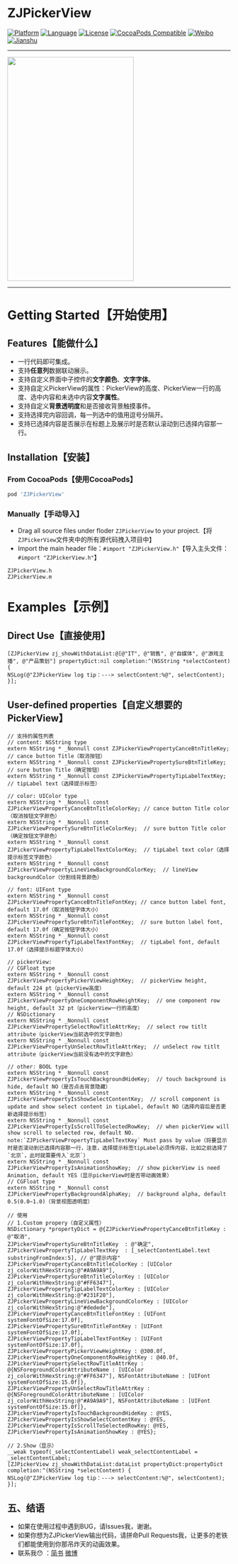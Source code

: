 # ZJPickerView
[![Platform](https://img.shields.io/badge/platform-iOS-red.svg)](https://developer.apple.com/iphone/index.action)
[![Language](http://img.shields.io/badge/language-OC-yellow.svg?style=flat )](https://en.wikipedia.org/wiki/Objective-C)
[![License](https://img.shields.io/badge/license-MIT-blue.svg)](http://mit-license.org)
[![CocoaPods Compatible](https://img.shields.io/cocoapods/v/ZJPickerView.svg)](https://img.shields.io/cocoapods/v/ZJPickerView.svg)
[![Weibo](https://img.shields.io/badge/%E5%BE%AE%E5%8D%9A-%40Abnerzj-f65a14.svg?logo=data%3aimage%2fpng%3bbase64%2ciVBORw0KGgoAAAANSUhEUgAAACAAAAAgCAYAAABzenr0AAAE7ElEQVR4Ae1Wf2iUdRh%252ftuk2CVk4WgRm273v%252fXidtpEUiekOloRrQkama5UR9EcxVKIiCGmjQIIhze1uZf4wxWmGlEhkwWAohDJNppVxI9zde3rdus77Me92t93z9HyP965733uXY1RQ%252bMGH9%252fv4ft%252fv5%252fN9ns%252f3e4M7%252bN8h1gfVHPs5zkddcImfgzEX7Iz0wUPwbyDeB69G%252bwBzweSkjTMcJxO7YTH8k0i44H4m%252bjrigi%252f4eYQFnOXnZIGgGzd3QwPMBeR0zvNbHDZ%252fna1BXbx4AcwStz6G%252b7gd%252faIKoiLcFjXeDzUwW9yoUx5QJeVDVXYEOEiLwJismPaVdsECJtvKpO%252fH3bCRDkBltj0ueI0FIAdxfAq3g9glE%252b30SfYkB4oQ5NqYw3ZiBiNuMXjgp4gbLJpHjmjvpsI9sARmwpjVqjDJFT2hXoBXsn8HJghuu%252bveyAdle6O9cJCJQhrhBToOZVwFJW9SF3SAGbx1ylomuGkkLM4dR4HxY319Of9%252fk9di3%252baX7O%252f56%252bXtwceWZHcc3QUyk01kq9ELq4ighMdjImej7gUjfJLyFC%252bW5KDbhuQ4wc89qmy%252fafI%252b6bNa1wCD23BGa8ULWn5O88Hn%252bp1bbM3iw6IdzzHnihwGBhP%252fnN3xbng8m7vAk21Bb4ERVYti9cn23%252bdOaGrSg5qAFi7328ID4qbkfJoDefwm5HrIHwzPtKB%252fWSMGNz2H4R2dbJx%252biu07wCZyY%252fidHfjr0xtJdSybySMvgQEsopzJzzO5GumFOhBQrcpbZj0OPrOJbp08RZl4nP4K0%252bPjFP1oD11%252feKXRIwN%252b2bGySEQnlHLMyybXahvvZrXhgh3wQo%252firVNfIWYySAzUkEqlMBaLUTqdRg2699OhEI5vedlYQfE8GZDle8AMqtW%252btfCDG85mSo%252bNYQFoaGgIW1tbsaqqCsvKyqi6uhrb29txdHQ0LyCPyUlRObOWXLxWW1sJRvCEofzk%252bgZMXb2qW7Czs5NKSkqQp%252baCcuNFixbhyMiIbj4xUpevCGKTi8v2ipmAeK5n4Xe7qBDHjh0TZLooLS2l8vLyfO50OknwGnF9VVORp9gP%252b8GIQoXJM2d1JW1sbMzueOHChbh%252b%252fXqsra3Frq4u6u7uzlekoqKC4vF4kScCTzxZfCpku9tMQDA3ITVyOb9AIpEQiyOTk8fjQYFIJII1NTXEPsgLqKyspImJCZ2ATDSKqrK8uAWy%252fVkTAfZDuQnxo5%252flBQinC7OtXr06m%252bdEcd%252fzHhDR3Nxc5IGou9%252fMhJ5RWa4oFmBxLOdJKQ4KrGsl4eIcOjo6aP78%252beR2u2lwcJBaWlp0fhC7Hx4epkJMDl8gdemDxv6nfFZlDcwEr%252fTnUQy9%252fgbxgUeGOPPIJtPtWCMXrcDTp0%252frPJP45lv0N6ww3gMpvpI3QxHMRWQrEdy4GVNXfkCBqakpGhgYwLa2NmxqasINGzZQT08PhsNhFCD%252bl%252faMYmjrduQb1XiVB7xWZS3MFmqd7RFe4FxWuW0pjre%252fiPFDh0mIybABMZnETCJB07%252bFcPLCRYx9sg%252bDbc8TzzX2PO2VHHt0t99sQQClqmRbp8rKl7xYIt9HqyJ%252blIgvK5GbBXKofNa7fbIswd%252bBXyyWKtWitHhlR5cq2Y%252bLP8H41Fzi3%252flLquT4nvNBzvdyvo13vILFl8F%252fDXfwB6rTSvg9dQ5kAAAAAElFTkSuQmCC&style=flat&logoWidth=14&label=)](http://weibo.com/ioszj)
[![Jianshu](https://img.shields.io/badge/%E7%AE%80%E4%B9%A6-%40Abnerzj-e55844.svg?logo=data%3aimage%2fpng%3bbase64%2ciVBORw0KGgoAAAANSUhEUgAAAHAAAAA0CAMAAABl90wDAAAAjVBMVEUAAADrcFvqb1rrcVztclzuc17tc13rcFrrb1rtcl3qcFvrcVrrcFvscFvrcFrud2Tsb1rtcVvrcFzqb1vscFv0eWPrcFvscFvrb1rscFzrcFzscV3%2fiX3rb1rtcVzrb1rrcFrrcFv%2ffmLrcFrsc1%2frcFrrcFrrcFvwdF3scFvrcFvzdWPrcFrscFvqb1raTo%2bjAAAALnRSTlMA9MRXKS4bym480mbOhIIOhVOL7J4X2WvwWU02BKtD38CRCaMm%2bea2IHlzE5ZgwvLvugAAAo5JREFUeAHt1%2bu%2bcloUx%2fG%2fg2TRkkKWSEnnGvd%2feXsORYfUw9L2Yu%2fn%2b7Y%2b85eGOQsuPBJWRzwySQgc1CYT6%2bFPTGI6Hm2IfbcLehN2qFjYxAN7lV95r0WwXH2DG9mK2Ghwow9gTywZ3Zk2Dm4DEva4iumZDBwCqhA2DqJPwipDYUYVYmBBVbTmwSi5%2b1K1gCqYOFGVddo8CJOYg1y2JjYwzZiExMyFCImt%2b5PJjthowswtbm21exaxmfbgkDe%2bwKYJsT4A7ebjRfsVCYEGwcqDqBBTLc6wGL89XBHbgfnlrtvOiY2nYLu8neLZqGZQLW7EMTFJQe5IQgJhSSzJkNNe3p77mkHoxDIQ%2b9JwdiJmF0HXxlkk5VPGs61UMzgk9s3BoP%2bjC5sUUGVhhHMwCVFaWpYla6iQqncsYppXii%2fBkJgM8ncHpD4JLkpcOEUotTja3EvwILEdDLCwmJGhXEyUatlvg1XvSyJ%2b%2bb3%2bh4LOZbVBV8Fofb5Es6sgFsQUT5de%2bmzQIObiNeNjwelMML5837dmnQT160GOroPedxXz3wuqVMV6FXR%2bCkrBJ7YzSzKxhZKLWgZ9ashuGZx%2fKOgOS%2frb4PJDwSlKi7dBzZceUU560j7Y8NlC%2fn8H3UFJ7yD47G%2bwdXA5LHUzQwOlxX8%2beCRB7nDjWyTEHwj6xNLqoKJeGC4xs33QIDau94u%2ftlsEQ0U4jSRiy3rBEC2COl1Jap2gP0ObYExXJp6C2fieH%2fdTXMx%2bFRxRYf3T8H%2fpnpjTMOi589zRtFE3GKW2ffCcgNi2frBajeCermJ0EHSoJG0%2fFtzgpSkVghlqBYPoT0FpnuGlyKLc%2bNhDjWDgx1O8pak23lM1wUMdvRRv%2fQNommOfb6EQtgAAAABJRU5ErkJggg%3d%3d&style=flat&logoWidth=24&label=)](https://www.jianshu.com/p/f777419461c5)

---

<div align=left>
<img width="284.5" height="505.5" src="https://github.com/Abnerzj/Resources/blob/master/ZJImages/ZJPickerView/ZJPickerView.gif"/>
</div>

---

# Getting Started【开始使用】
## Features【能做什么】
- 一行代码即可集成。
- 支持**任意列**数据联动展示。
- 支持自定义界面中子控件的**文字颜色**、**文字字体**。
- 支持自定义PickerView的属性：PickerView的高度、PickerView一行的高度、选中内容和未选中内容**文字属性**。
- 支持自定义**背景透明度**和是否接收背景触摸事件。
- 支持选择完内容回调，每一列选中的值用逗号分隔开。
- 支持已选择内容是否展示在标题上及展示时是否默认滚动到已选择内容那一行。

## Installation【安装】

### From CocoaPods【使用CocoaPods】
```ruby
pod 'ZJPickerView'
```

### Manually【手动导入】
- Drag all source files under floder `ZJPickerView` to your project.【将`ZJPickerView`文件夹中的所有源代码拽入项目中】
- Import the main header file：`#import "ZJPickerView.h"`【导入主头文件：`#import "ZJPickerView.h"`】

```objc
ZJPickerView.h
ZJPickerView.m
```

# Examples【示例】
## Direct Use【直接使用】
```objc
[ZJPickerView zj_showWithDataList:@[@"IT", @"销售", @"自媒体", @"游戏主播", @"产品策划"] propertyDict:nil completion:^(NSString *selectContent) {
NSLog(@"ZJPickerView log tip：---> selectContent:%@", selectContent);
}];
```
## User-defined properties【自定义想要的PickerView】
```objc
// 支持的属性列表
// content: NSString type
extern NSString * _Nonnull const ZJPickerViewPropertyCanceBtnTitleKey; // cance button Title（取消按钮）
extern NSString * _Nonnull const ZJPickerViewPropertySureBtnTitleKey;  // sure button Title（确定按钮）
extern NSString * _Nonnull const ZJPickerViewPropertyTipLabelTextKey;  // tipLabel text（选择提示标签）

// color: UIColor type
extern NSString * _Nonnull const ZJPickerViewPropertyCanceBtnTitleColorKey; // cance button Title color（取消按钮文字颜色）
extern NSString * _Nonnull const ZJPickerViewPropertySureBtnTitleColorKey;  // sure button Title color（确定按钮文字颜色）
extern NSString * _Nonnull const ZJPickerViewPropertyTipLabelTextColorKey;  // tipLabel text color（选择提示标签文字颜色）
extern NSString * _Nonnull const ZJPickerViewPropertyLineViewBackgroundColorKey;  // lineView backgroundColor（分割线背景颜色）

// font: UIFont type
extern NSString * _Nonnull const ZJPickerViewPropertyCanceBtnTitleFontKey; // cance button label font, default 17.0f（取消按钮字体大小）
extern NSString * _Nonnull const ZJPickerViewPropertySureBtnTitleFontKey;  // sure button label font, default 17.0f（确定按钮字体大小）
extern NSString * _Nonnull const ZJPickerViewPropertyTipLabelTextFontKey;  // tipLabel font, default 17.0f（选择提示标题字体大小）

// pickerView:
// CGFloat type
extern NSString * _Nonnull const ZJPickerViewPropertyPickerViewHeightKey;  // pickerView height, default 224 pt（pickerView高度）
extern NSString * _Nonnull const ZJPickerViewPropertyOneComponentRowHeightKey;  // one component row height, default 32 pt（pickerView一行的高度）
// NSDictionary
extern NSString * _Nonnull const ZJPickerViewPropertySelectRowTitleAttrKey;  // select row titlt attribute（pickerView当前选中的文字颜色）
extern NSString * _Nonnull const ZJPickerViewPropertyUnSelectRowTitleAttrKey;  // unSelect row titlt attribute（pickerView当前没有选中的文字颜色）

// other: BOOL type
extern NSString * _Nonnull const ZJPickerViewPropertyIsTouchBackgroundHideKey;  // touch background is hide, default NO（是否点击背景隐藏）
extern NSString * _Nonnull const ZJPickerViewPropertyIsShowSelectContentKey;  // scroll component is update and show select content in tipLabel, default NO（选择内容后是否更新选择提示标签）
extern NSString * _Nonnull const ZJPickerViewPropertyIsScrollToSelectedRowKey;  // when pickerView will show scroll to selected row, default NO. note:`ZJPickerViewPropertyTipLabelTextKey` Must pass by value（将要显示时是否滚动到已选择内容那一行，注意，选择提示标签tipLabel必须传内容，比如之前选择了`北京`，此时就需要传入`北京`）
extern NSString * _Nonnull const ZJPickerViewPropertyIsAnimationShowKey;  // show pickerView is need Animation, default YES（显示pickerView时是否带动画效果）
// CGFloat type
extern NSString * _Nonnull const ZJPickerViewPropertyBackgroundAlphaKey;  // background alpha, default 0.5(0.0~1.0)（背景视图透明度）
```
```objc
// 使用
// 1.Custom propery（自定义属性）
NSDictionary *propertyDict = @{ZJPickerViewPropertyCanceBtnTitleKey : @"取消",
ZJPickerViewPropertySureBtnTitleKey  : @"确定",
ZJPickerViewPropertyTipLabelTextKey  : [_selectContentLabel.text substringFromIndex:5], // @"提示内容"
ZJPickerViewPropertyCanceBtnTitleColorKey : [UIColor zj_colorWithHexString:@"#A9A9A9"],
ZJPickerViewPropertySureBtnTitleColorKey : [UIColor zj_colorWithHexString:@"#FF6347"],
ZJPickerViewPropertyTipLabelTextColorKey : [UIColor zj_colorWithHexString:@"#231F20"],
ZJPickerViewPropertyLineViewBackgroundColorKey : [UIColor zj_colorWithHexString:@"#dedede"],
ZJPickerViewPropertyCanceBtnTitleFontKey : [UIFont systemFontOfSize:17.0f],
ZJPickerViewPropertySureBtnTitleFontKey : [UIFont systemFontOfSize:17.0f],
ZJPickerViewPropertyTipLabelTextFontKey : [UIFont systemFontOfSize:17.0f],
ZJPickerViewPropertyPickerViewHeightKey : @300.0f,
ZJPickerViewPropertyOneComponentRowHeightKey : @40.0f,
ZJPickerViewPropertySelectRowTitleAttrKey : @{NSForegroundColorAttributeName : [UIColor zj_colorWithHexString:@"#FF6347"], NSFontAttributeName : [UIFont systemFontOfSize:15.0f]},
ZJPickerViewPropertyUnSelectRowTitleAttrKey : @{NSForegroundColorAttributeName : [UIColor zj_colorWithHexString:@"#A9A9A9"], NSFontAttributeName : [UIFont systemFontOfSize:15.0f]},
ZJPickerViewPropertyIsTouchBackgroundHideKey : @YES,
ZJPickerViewPropertyIsShowSelectContentKey : @YES,
ZJPickerViewPropertyIsScrollToSelectedRowKey: @YES,
ZJPickerViewPropertyIsAnimationShowKey : @YES};

// 2.Show（显示）
__weak typeof(_selectContentLabel) weak_selectContentLabel = _selectContentLabel;
[ZJPickerView zj_showWithDataList:dataList propertyDict:propertyDict completion:^(NSString *selectContent) {
NSLog(@"ZJPickerView log tip：---> selectContent:%@", selectContent);
}];
```

## 五、结语
* 如果在使用过程中遇到BUG，请Issues我，谢谢。
* 如果你想为ZJPickerView输出代码，请拼命Pull Requests我，让更多的老铁们都能使用到你那吊炸天的动画效果。
* 联系我😯 ：[简书](http://www.jianshu.com/u/f00ad5c62f05)   [微博](http://weibo.com/ioszj)
